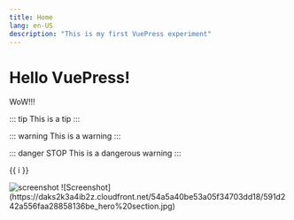 ```yaml
---
title: Home
lang: en-US
description: "This is my first VuePress experiment"
---
```


# Hello VuePress!
<subheader/>

WoW!!!

::: tip
This is a tip
:::

::: warning
This is a warning
:::

::: danger STOP
This is a dangerous warning
:::

<span v-for="i in 10">{{ i }} </span>

<img src="https://daks2k3a4ib2z.cloudfront.net/54a5a40be53a05f34703dd18/591d242a556faa28858136be_hero%20section.jpg" title="screenshot">
![Screenshot](https://daks2k3a4ib2z.cloudfront.net/54a5a40be53a05f34703dd18/591d242a556faa28858136be_hero%20section.jpg)
